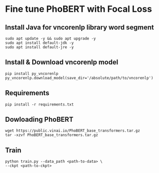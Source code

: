 # Fine tune PhoBERT with Focal Loss

## Install Java for vncorenlp library word segment
```
sudo apt update -y && sudo apt upgrade -y
sudo apt install default-jdk -y
sudo apt install default-jre -y
```
## Install & Download vncorenlp model
```
pip install py_vncorenlp
py_vncorenlp.download_model(save_dir='/absolute/path/to/vncorenlp')
```

## Requirements
```
pip install -r requirements.txt
```
## Dowloading PhoBERT
```
wget https://public.vinai.io/PhoBERT_base_transformers.tar.gz
tar -xzvf PhoBERT_base_transformers.tar.gz
```

## Train
```
python train.py --data_path <path-to-data> \
--ckpt <path-to-ckpt>
```
